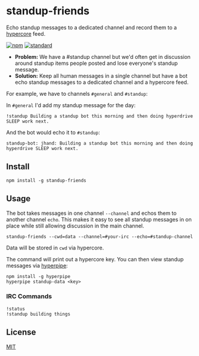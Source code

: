 # standup-friends

Echo standup messages to a dedicated channel and record them to a [hypercore](https://github.com/mafintosh/hypercore) feed.

[![npm][npm-image]][npm-url]
[![standard][standard-image]][standard-url]

* **Problem:** We have a #standup channel but we'd often get in discussion around standup items people posted and lose everyone's standup message.
* **Solution:** Keep all human messages in a single channel but have a bot echo standup messages to a dedicated channel and a hypercore feed.

For example, we have to channels `#general` and `#standup`:

In `#general` I'd add my standup message for the day:

```
!standup Building a standup bot this morning and then doing hyperdrive SLEEP work next.
```

And the bot would echo it to `#standup`:

```
standup-bot: jhand: Building a standup bot this morning and then doing hyperdrive SLEEP work next.
```

## Install

```
npm install -g standup-friends
```

## Usage

The bot takes messages in one channel `--channel` and echos them to another channel `echo`. This makes it easy to see all standup messages in on place while still allowing discussion in the main channel.

```
standup-friends --cwd=data --channel=#your-irc --echo=#standup-channel
```

Data will be stored in `cwd` via hypercore.

The command will print out a hypercore key. You can then view standup messages via [hyperpipe](https://github.com/mafintosh/hyperpipe):

```
npm install -g hyperpipe
hyperpipe standup-data <key>
```

### IRC Commands

```
!status
!standup building things
```

## License

[MIT](LICENSE.md)

[npm-image]: https://img.shields.io/npm/v/standup-friends.svg?style=flat-square
[npm-url]: https://www.npmjs.com/package/standup-friends
[travis-image]: https://img.shields.io/travis/joehand/standup-friends.svg?style=flat-square
[travis-url]: https://travis-ci.org/joehand/standup-friends
[standard-image]: https://img.shields.io/badge/code%20style-standard-brightgreen.svg?style=flat-square
[standard-url]: http://npm.im/standard
